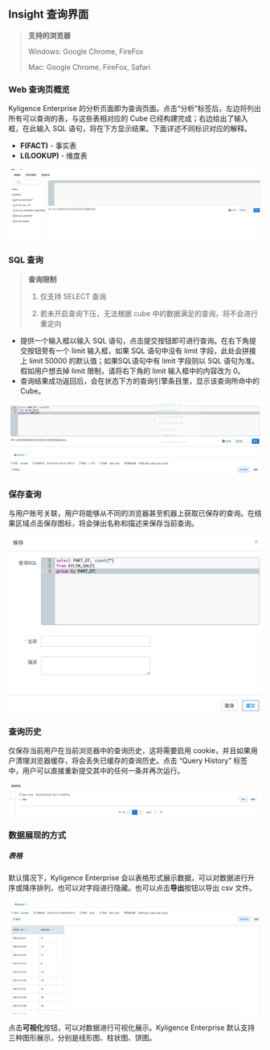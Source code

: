 ## Insight 查询界面

> **支持的浏览器**
>
> Windows: Google Chrome, FireFox
>
> Mac: Google Chrome, FireFox, Safari

### Web 查询页概览
Kyligence Enterprise 的分析页面即为查询页面。点击“分析”标签后，左边将列出所有可以查询的表，与这些表相对应的 Cube 已经构建完成；右边给出了输入框，在此输入 SQL 语句，将在下方显示结果。下面详述不同标识对应的解释。

* **F(FACT)** - 事实表
* **L(LOOKUP)** - 维度表

![](images/insight/insight_list_tables.png)

### SQL 查询
> **查询限制**
>
> 1. 仅支持 SELECT 查询
>
> 2. 若未开启查询下压，无法根据 cube 中的数据满足的查询，将不会进行重定向

* 提供一个输入框以输入 SQL 语句，点击提交按钮即可进行查询。在右下角提交按钮旁有一个 limit 输入框，如果 SQL 语句中没有 limit 字段，此处会拼接上 limit 50000 的默认值；如果SQL语句中有 limit 字段则以 SQL 语句为准。假如用户想去掉 limit 限制，请将右下角的 limit 输入框中的内容改为 0。
* 查询结果成功返回后，会在状态下方的查询引擎条目里，显示该查询所命中的 Cube。

![](images/insight/insight_input_query.png)


### 保存查询
与用户账号关联，用户将能够从不同的浏览器甚至机器上获取已保存的查询。在结果区域点击保存图标，将会弹出名称和描述来保存当前查询。

![](images/insight/insight_save_query.png)

### 查询历史
仅保存当前用户在当前浏览器中的查询历史，这将需要启用 cookie，并且如果用户清理浏览器缓存，将会丢失已缓存的查询历史。点击 “Query History” 标签中，用户可以直接重新提交其中的任何一条并再次运行。

![](images/insight/insight_list_history.png)

### 数据展现的方式

##### 表格

默认情况下，Kyligence Enterprise 会以表格形式展示数据，可以对数据进行升序或降序排列，也可以对字段进行隐藏。也可以点击**导出**按钮以导出 csv 文件。

![](images/insight/insight_show_result.png)

点击**可视化**按钮，可以对数据进行可视化展示。Kyligence Enterprise 默认支持三种图形展示，分别是线形图、柱状图、饼图。
